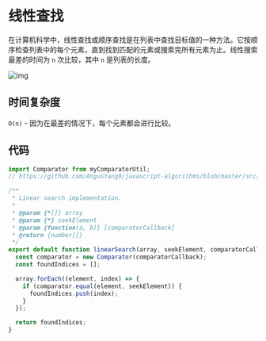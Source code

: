 # 线性查找

在计算机科学中，线性查找或顺序查找是在列表中查找目标值的一种方法。它按顺序检查列表中的每个元素，直到找到匹配的元素或搜索完所有元素为止。线性搜索最差的时间为 `n` 次比较，其中 `n` 是列表的长度。

![img](https://img.imyangyong.com/blog/2020-07-10%2014-28-10.gif)

## 时间复杂度

`O(n)` - 因为在最差的情况下，每个元素都会进行比较。 

## 代码

```javascript
import Comparator from myComparatorUtil;
// https://github.com/AngusYang9/javascript-algorithms/blob/master/src/utils/comparator/Comparator.js

/**
 * Linear search implementation.
 *
 * @param {*[]} array
 * @param {*} seekElement
 * @param {function(a, b)} [comparatorCallback]
 * @return {number[]}
 */
export default function linearSearch(array, seekElement, comparatorCallback) {
  const comparator = new Comparator(comparatorCallback);
  const foundIndices = [];

  array.forEach((element, index) => {
    if (comparator.equal(element, seekElement)) {
      foundIndices.push(index);
    }
  });

  return foundIndices;
}
```

